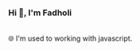 ### Hi 👋, I'm Fadholi <p align="right"><img src="https://visitor-badge.laobi.icu/badge?page_id=asmfadholi" alt=""/></p>

🌐  I'm used to working with javascript.

<img src="https://github-readme-stats.vercel.app/api/top-langs/?username=asmfadholi&layout=compact&theme=nightowl" alt="" />

<img src="https://github-readme-stats.vercel.app/api?username=asmfadholi&show_icons=true&theme=nightowl&locale=en" alt="" />
